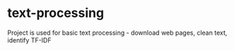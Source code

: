 # text-processing
Project is used for basic text processing - download web pages, clean text, identify TF-IDF
